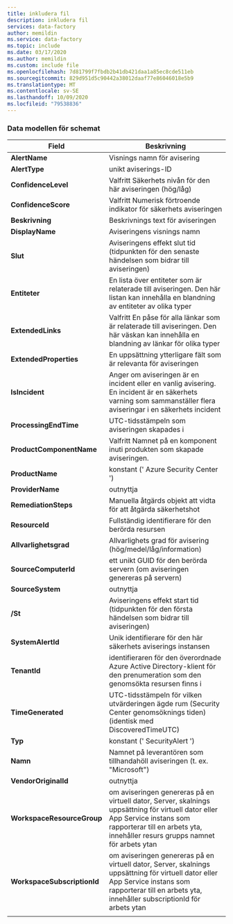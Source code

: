 ```yaml
---
title: inkludera fil
description: inkludera fil
services: data-factory
author: memildin
ms.service: data-factory
ms.topic: include
ms.date: 03/17/2020
ms.author: memildin
ms.custom: include file
ms.openlocfilehash: 7d81799f7fbdb2b41db421daa1a85ec8cde511eb
ms.sourcegitcommit: 829d951d5c90442a38012daaf77e86046018e5b9
ms.translationtype: MT
ms.contentlocale: sv-SE
ms.lasthandoff: 10/09/2020
ms.locfileid: "79538836"
---
```

### <a name="the-data-model-of-the-schema"></a>Data modellen för schemat

|Field|Beskrivning|
|----|----|
|**AlertName**|Visnings namn för avisering|
|**AlertType**|unikt aviserings-ID|
|**ConfidenceLevel**|Valfritt Säkerhets nivån för den här aviseringen (hög/låg)|
|**ConfidenceScore**|Valfritt Numerisk förtroende indikator för säkerhets aviseringen|
|**Beskrivning**|Beskrivnings text för aviseringen|
|**DisplayName**|Aviseringens visnings namn|
|**Slut**|Aviseringens effekt slut tid (tidpunkten för den senaste händelsen som bidrar till aviseringen)|
|**Entiteter**|En lista över entiteter som är relaterade till aviseringen. Den här listan kan innehålla en blandning av entiteter av olika typer|
|**ExtendedLinks**|Valfritt En påse för alla länkar som är relaterade till aviseringen. Den här väskan kan innehålla en blandning av länkar för olika typer|
|**ExtendedProperties**|En uppsättning ytterligare fält som är relevanta för aviseringen|
|**IsIncident**|Anger om aviseringen är en incident eller en vanlig avisering. En incident är en säkerhets varning som sammanställer flera aviseringar i en säkerhets incident|
|**ProcessingEndTime**|UTC-tidsstämpeln som aviseringen skapades i|
|**ProductComponentName**|Valfritt Namnet på en komponent inuti produkten som skapade aviseringen.|
|**ProductName**|konstant (' Azure Security Center ')|
|**ProviderName**|outnyttja|
|**RemediationSteps**|Manuella åtgärds objekt att vidta för att åtgärda säkerhetshot|
|**ResourceId**|Fullständig identifierare för den berörda resursen|
|**Allvarlighetsgrad**|Allvarlighets grad för avisering (hög/medel/låg/information)|
|**SourceComputerId**|ett unikt GUID för den berörda servern (om aviseringen genereras på servern)|
|**SourceSystem**|outnyttja|
|**/St**|Aviseringens effekt start tid (tidpunkten för den första händelsen som bidrar till aviseringen)|
|**SystemAlertId**|Unik identifierare för den här säkerhets aviserings instansen|
|**TenantId**|identifieraren för den överordnade Azure Active Directory-klient för den prenumeration som den genomsökta resursen finns i|
|**TimeGenerated**|UTC-tidsstämpeln för vilken utvärderingen ägde rum (Security Center genomsöknings tiden) (identisk med DiscoveredTimeUTC)|
|**Typ**|konstant (' SecurityAlert ')|
|**Namn**|Namnet på leverantören som tillhandahöll aviseringen (t. ex. "Microsoft")|
|**VendorOriginalId**|outnyttja|
|**WorkspaceResourceGroup**|om aviseringen genereras på en virtuell dator, Server, skalnings uppsättning för virtuell dator eller App Service instans som rapporterar till en arbets yta, innehåller resurs grupps namnet för arbets ytan|
|**WorkspaceSubscriptionId**|om aviseringen genereras på en virtuell dator, Server, skalnings uppsättning för virtuell dator eller App Service instans som rapporterar till en arbets yta, innehåller subscriptionId för arbets ytan|
|||

